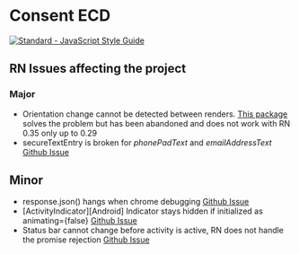 # Consent ECD
[![Standard - JavaScript Style Guide](https://cdn.rawgit.com/feross/standard/master/badge.svg)](https://github.com/feross/standard)
## RN Issues affecting the project

### Major
* Orientation change cannot be detected between renders. [This package](https://github.com/yamill/react-native-orientation) solves the problem but has been abandoned and does not work with RN 0.35 only up to 0.29
* secureTextEntry is broken for *phonePadText* and *emailAddressText* [Github Issue](https://github.com/facebook/react-native/issues/10678)

## Minor
* response.json() hangs when chrome debugging [Github Issue](https://github.com/facebook/react-native/issues/6679)
* [ActivityIndicator][Android] Indicator stays hidden if initialized as animating={false} [Github Issue](https://github.com/facebook/react-native/issues/9023)
* Status bar cannot change before activity is active, RN does not handle the promise rejection [Github Issue](https://github.com/facebook/react-native/issues/6700)
